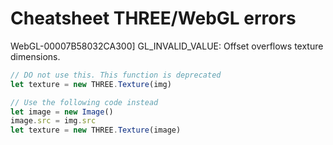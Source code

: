 # Cheatsheet THREE/WebGL errors

WebGL-00007B58032CA300] GL_INVALID_VALUE: Offset overflows texture dimensions.
```js
// DO not use this. This function is deprecated 
let texture = new THREE.Texture(img)

// Use the following code instead
let image = new Image()
image.src = img.src
let texture = new THREE.Texture(image)
```
